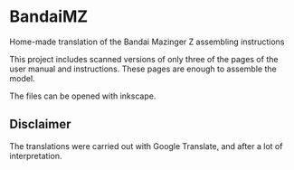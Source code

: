 # BandaiMZ
Home-made translation of the Bandai Mazinger Z assembling instructions

This project includes scanned versions of only three of the pages of the user manual and instructions. These pages are enough to assemble the model.

The files can be opened with inkscape.

## Disclaimer
The translations were carried out with Google Translate, and after a lot of interpretation. 
